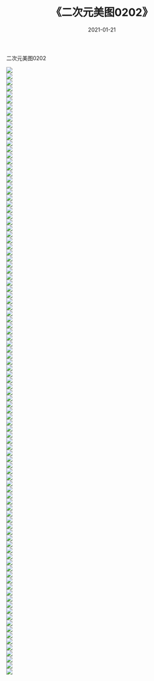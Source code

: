 ﻿---
layout: post
title:  《二次元美图0202》
date:   2021-01-21
img: http://imgx.orgx.ga/二次元/2021/二次元美图0202/000.jpg
categories: [美女, 清纯, 唯美]
---

二次元美图0202

 ![](http://imgx.orgx.ga/二次元/2021/二次元美图0202/001.jpg) <br>![](http://imgx.orgx.ga/二次元/2021/二次元美图0202/002.jpg) <br>![](http://imgx.orgx.ga/二次元/2021/二次元美图0202/003.jpg) <br>![](http://imgx.orgx.ga/二次元/2021/二次元美图0202/004.jpg) <br>![](http://imgx.orgx.ga/二次元/2021/二次元美图0202/005.jpg) <br>![](http://imgx.orgx.ga/二次元/2021/二次元美图0202/006.jpg) <br>![](http://imgx.orgx.ga/二次元/2021/二次元美图0202/007.jpg) <br>![](http://imgx.orgx.ga/二次元/2021/二次元美图0202/008.jpg) <br>![](http://imgx.orgx.ga/二次元/2021/二次元美图0202/009.jpg) <br>![](http://imgx.orgx.ga/二次元/2021/二次元美图0202/010.jpg) <br>![](http://imgx.orgx.ga/二次元/2021/二次元美图0202/011.jpg) <br>![](http://imgx.orgx.ga/二次元/2021/二次元美图0202/012.jpg) <br>![](http://imgx.orgx.ga/二次元/2021/二次元美图0202/013.jpg) <br>![](http://imgx.orgx.ga/二次元/2021/二次元美图0202/014.jpg) <br>![](http://imgx.orgx.ga/二次元/2021/二次元美图0202/015.jpg) <br>![](http://imgx.orgx.ga/二次元/2021/二次元美图0202/016.jpg) <br>![](http://imgx.orgx.ga/二次元/2021/二次元美图0202/017.jpg) <br>![](http://imgx.orgx.ga/二次元/2021/二次元美图0202/018.jpg) <br>![](http://imgx.orgx.ga/二次元/2021/二次元美图0202/019.jpg) <br>![](http://imgx.orgx.ga/二次元/2021/二次元美图0202/020.jpg) <br>![](http://imgx.orgx.ga/二次元/2021/二次元美图0202/021.jpg) <br>![](http://imgx.orgx.ga/二次元/2021/二次元美图0202/022.jpg) <br>![](http://imgx.orgx.ga/二次元/2021/二次元美图0202/023.jpg) <br>![](http://imgx.orgx.ga/二次元/2021/二次元美图0202/024.jpg) <br>![](http://imgx.orgx.ga/二次元/2021/二次元美图0202/025.jpg) <br>![](http://imgx.orgx.ga/二次元/2021/二次元美图0202/026.jpg) <br>![](http://imgx.orgx.ga/二次元/2021/二次元美图0202/027.jpg) <br>![](http://imgx.orgx.ga/二次元/2021/二次元美图0202/028.jpg) <br>![](http://imgx.orgx.ga/二次元/2021/二次元美图0202/029.jpg) <br>![](http://imgx.orgx.ga/二次元/2021/二次元美图0202/030.jpg) <br>![](http://imgx.orgx.ga/二次元/2021/二次元美图0202/031.jpg) <br>![](http://imgx.orgx.ga/二次元/2021/二次元美图0202/032.jpg) <br>![](http://imgx.orgx.ga/二次元/2021/二次元美图0202/033.jpg) <br>![](http://imgx.orgx.ga/二次元/2021/二次元美图0202/034.jpg) <br>![](http://imgx.orgx.ga/二次元/2021/二次元美图0202/035.jpg) <br>![](http://imgx.orgx.ga/二次元/2021/二次元美图0202/036.jpg) <br>![](http://imgx.orgx.ga/二次元/2021/二次元美图0202/037.jpg) <br>![](http://imgx.orgx.ga/二次元/2021/二次元美图0202/038.jpg) <br>![](http://imgx.orgx.ga/二次元/2021/二次元美图0202/039.jpg) <br>![](http://imgx.orgx.ga/二次元/2021/二次元美图0202/040.jpg) <br>![](http://imgx.orgx.ga/二次元/2021/二次元美图0202/041.jpg) <br>![](http://imgx.orgx.ga/二次元/2021/二次元美图0202/042.jpg) <br>![](http://imgx.orgx.ga/二次元/2021/二次元美图0202/043.jpg) <br>![](http://imgx.orgx.ga/二次元/2021/二次元美图0202/044.jpg) <br>![](http://imgx.orgx.ga/二次元/2021/二次元美图0202/045.jpg) <br>![](http://imgx.orgx.ga/二次元/2021/二次元美图0202/046.jpg) <br>![](http://imgx.orgx.ga/二次元/2021/二次元美图0202/047.jpg) <br>![](http://imgx.orgx.ga/二次元/2021/二次元美图0202/048.jpg) <br>![](http://imgx.orgx.ga/二次元/2021/二次元美图0202/049.jpg) <br>![](http://imgx.orgx.ga/二次元/2021/二次元美图0202/050.jpg) <br>![](http://imgx.orgx.ga/二次元/2021/二次元美图0202/051.jpg) <br>![](http://imgx.orgx.ga/二次元/2021/二次元美图0202/052.jpg) <br>![](http://imgx.orgx.ga/二次元/2021/二次元美图0202/053.jpg) <br>![](http://imgx.orgx.ga/二次元/2021/二次元美图0202/054.jpg) <br>![](http://imgx.orgx.ga/二次元/2021/二次元美图0202/055.jpg) <br>![](http://imgx.orgx.ga/二次元/2021/二次元美图0202/056.jpg) <br>![](http://imgx.orgx.ga/二次元/2021/二次元美图0202/057.jpg) <br>![](http://imgx.orgx.ga/二次元/2021/二次元美图0202/058.jpg) <br>![](http://imgx.orgx.ga/二次元/2021/二次元美图0202/059.jpg) <br>![](http://imgx.orgx.ga/二次元/2021/二次元美图0202/060.jpg) <br>![](http://imgx.orgx.ga/二次元/2021/二次元美图0202/061.jpg) <br>![](http://imgx.orgx.ga/二次元/2021/二次元美图0202/062.jpg) <br>![](http://imgx.orgx.ga/二次元/2021/二次元美图0202/063.jpg) <br>![](http://imgx.orgx.ga/二次元/2021/二次元美图0202/064.jpg) <br>![](http://imgx.orgx.ga/二次元/2021/二次元美图0202/065.jpg) <br>![](http://imgx.orgx.ga/二次元/2021/二次元美图0202/066.jpg) <br>![](http://imgx.orgx.ga/二次元/2021/二次元美图0202/067.jpg) <br>![](http://imgx.orgx.ga/二次元/2021/二次元美图0202/068.jpg) <br>![](http://imgx.orgx.ga/二次元/2021/二次元美图0202/069.jpg) <br>![](http://imgx.orgx.ga/二次元/2021/二次元美图0202/070.jpg) <br>![](http://imgx.orgx.ga/二次元/2021/二次元美图0202/071.jpg) <br>![](http://imgx.orgx.ga/二次元/2021/二次元美图0202/072.jpg) <br>![](http://imgx.orgx.ga/二次元/2021/二次元美图0202/073.jpg) <br>![](http://imgx.orgx.ga/二次元/2021/二次元美图0202/074.jpg) <br>![](http://imgx.orgx.ga/二次元/2021/二次元美图0202/075.jpg) <br>![](http://imgx.orgx.ga/二次元/2021/二次元美图0202/076.jpg) <br>![](http://imgx.orgx.ga/二次元/2021/二次元美图0202/077.jpg) <br>![](http://imgx.orgx.ga/二次元/2021/二次元美图0202/078.jpg) <br>![](http://imgx.orgx.ga/二次元/2021/二次元美图0202/079.jpg) <br>![](http://imgx.orgx.ga/二次元/2021/二次元美图0202/080.jpg) <br>![](http://imgx.orgx.ga/二次元/2021/二次元美图0202/081.jpg) <br>![](http://imgx.orgx.ga/二次元/2021/二次元美图0202/082.jpg) <br>![](http://imgx.orgx.ga/二次元/2021/二次元美图0202/083.jpg) <br>![](http://imgx.orgx.ga/二次元/2021/二次元美图0202/084.jpg) <br>![](http://imgx.orgx.ga/二次元/2021/二次元美图0202/085.jpg) <br>![](http://imgx.orgx.ga/二次元/2021/二次元美图0202/086.jpg) <br>![](http://imgx.orgx.ga/二次元/2021/二次元美图0202/087.jpg) <br>![](http://imgx.orgx.ga/二次元/2021/二次元美图0202/088.jpg) <br>![](http://imgx.orgx.ga/二次元/2021/二次元美图0202/089.jpg) <br>![](http://imgx.orgx.ga/二次元/2021/二次元美图0202/090.jpg) <br>![](http://imgx.orgx.ga/二次元/2021/二次元美图0202/091.jpg) <br>![](http://imgx.orgx.ga/二次元/2021/二次元美图0202/092.jpg) <br>![](http://imgx.orgx.ga/二次元/2021/二次元美图0202/093.jpg) <br>![](http://imgx.orgx.ga/二次元/2021/二次元美图0202/094.jpg) <br>![](http://imgx.orgx.ga/二次元/2021/二次元美图0202/095.jpg) <br>![](http://imgx.orgx.ga/二次元/2021/二次元美图0202/096.jpg) <br>![](http://imgx.orgx.ga/二次元/2021/二次元美图0202/097.jpg) <br>![](http://imgx.orgx.ga/二次元/2021/二次元美图0202/098.jpg) <br>![](http://imgx.orgx.ga/二次元/2021/二次元美图0202/099.jpg) <br>![](http://imgx.orgx.ga/二次元/2021/二次元美图0202/100.jpg) <br>